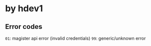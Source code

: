 # by hdev1

## Error codes

`01`: magister api error (invalid credentials)
`99`: generic/unknown error